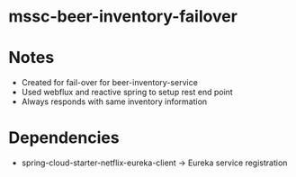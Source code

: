 # mssc-beer-inventory-failover


# Notes
* Created for fail-over for beer-inventory-service
* Used webflux and reactive spring to setup rest end point
* Always responds with same inventory information

# Dependencies
* spring-cloud-starter-netflix-eureka-client -> Eureka service registration